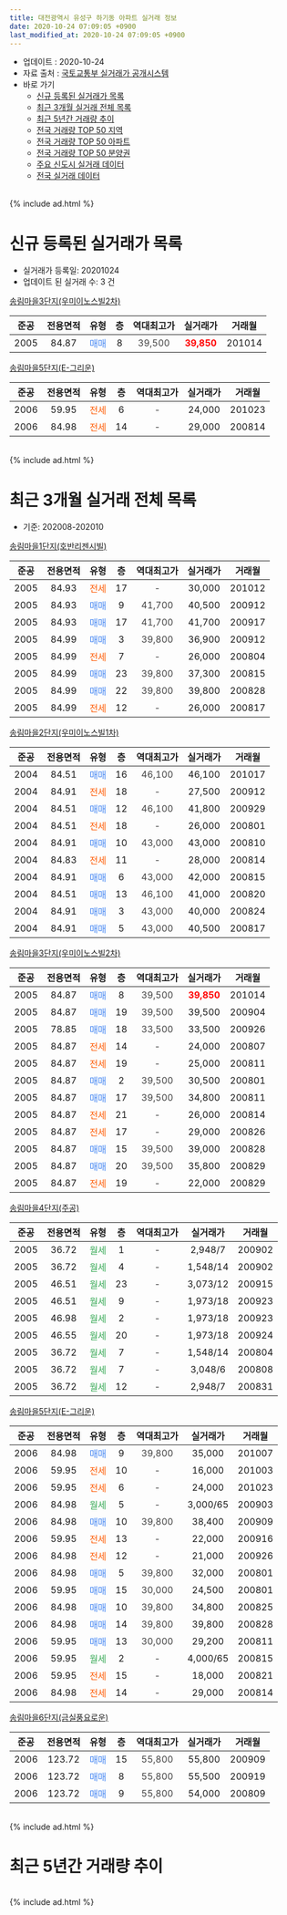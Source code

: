 ```yaml
---
title: 대전광역시 유성구 하기동 아파트 실거래 정보
date: 2020-10-24 07:09:05 +0900
last_modified_at: 2020-10-24 07:09:05 +0900
---
```


* 업데이트 : 2020-10-24
* 자료 출처 : [국토교통부 실거래가 공개시스템](http://rt.molit.go.kr)
* 바로 가기
    * [신규 등록된 실거래가 목록](#신규-등록된-실거래가-목록)
    * [최근 3개월 실거래 전체 목록](#최근-3개월-실거래-전체-목록)
    * [최근 5년간 거래량 추이](#최근-5년간-거래량-추이)
    * [전국 거래량 TOP 50 지역](https://inasie.github.io/apt-trade-info/최근-3개월-전국에서-가장-거래가-많이-발생한-지역)
    * [전국 거래량 TOP 50 아파트](https://inasie.github.io/apt-trade-info/최근-3개월-전국에서-가장-거래가-많이-발생한-아파트)
    * [전국 거래량 TOP 50 분양권](https://inasie.github.io/apt-trade-info/최근-3개월-전국에서-가장-거래가-많이-발생한-분양권)
    * [주요 신도시 실거래 데이터](https://inasie.github.io/apt-trade-info/주요-신도시)
    * [전국 실거래 데이터](https://inasie.github.io/apt-trade-info/전국)
<br>
{% include ad.html %}
<br>

# 신규 등록된 실거래가 목록
* 실거래가 등록일: 20201024
* 업데이트 된 실거래 수: 3 건


[송림마을3단지(우미이노스빌2차)](https://search.naver.com/search.naver?query=%EB%8C%80%EC%A0%84%EA%B4%91%EC%97%AD%EC%8B%9C+%EC%9C%A0%EC%84%B1%EA%B5%AC+%ED%95%98%EA%B8%B0%EB%8F%99+%EC%86%A1%EB%A6%BC%EB%A7%88%EC%9D%843%EB%8B%A8%EC%A7%80%28%EC%9A%B0%EB%AF%B8%EC%9D%B4%EB%85%B8%EC%8A%A4%EB%B9%8C2%EC%B0%A8%29)

|준공|전용면적|유형|층|역대최고가|실거래가|거래월|
|:---:|:---:|:---:|:---:|:---:|:---:|:---:|
|2005|84.87|<span style="color:#4285f3">매매</span>|8|<span style="color:#444444">39,500</span>|<b><span style="color:#ff0000">39,850</span></b>|201014|

[송림마을5단지(E-그리운)](https://search.naver.com/search.naver?query=%EB%8C%80%EC%A0%84%EA%B4%91%EC%97%AD%EC%8B%9C+%EC%9C%A0%EC%84%B1%EA%B5%AC+%ED%95%98%EA%B8%B0%EB%8F%99+%EC%86%A1%EB%A6%BC%EB%A7%88%EC%9D%845%EB%8B%A8%EC%A7%80%28E-%EA%B7%B8%EB%A6%AC%EC%9A%B4%29)

|준공|전용면적|유형|층|역대최고가|실거래가|거래월|
|:---:|:---:|:---:|:---:|:---:|:---:|:---:|
|2006|59.95|<span style="color:#ff5a00">전세</span>|6|<span style="color:#444444">-</span>|24,000|201023|
|2006|84.98|<span style="color:#ff5a00">전세</span>|14|<span style="color:#444444">-</span>|29,000|200814|


<br>
{% include ad.html %}
<br>

# 최근 3개월 실거래 전체 목록
* 기준: 202008-202010


[송림마을1단지(호반리젠시빌)](https://search.naver.com/search.naver?query=%EB%8C%80%EC%A0%84%EA%B4%91%EC%97%AD%EC%8B%9C+%EC%9C%A0%EC%84%B1%EA%B5%AC+%ED%95%98%EA%B8%B0%EB%8F%99+%EC%86%A1%EB%A6%BC%EB%A7%88%EC%9D%841%EB%8B%A8%EC%A7%80%28%ED%98%B8%EB%B0%98%EB%A6%AC%EC%A0%A0%EC%8B%9C%EB%B9%8C%29)

|준공|전용면적|유형|층|역대최고가|실거래가|거래월|
|:---:|:---:|:---:|:---:|:---:|:---:|:---:|
|2005|84.93|<span style="color:#ff5a00">전세</span>|17|<span style="color:#444444">-</span>|30,000|201012|
|2005|84.93|<span style="color:#4285f3">매매</span>|9|<span style="color:#444444">41,700</span>|40,500|200912|
|2005|84.93|<span style="color:#4285f3">매매</span>|17|<span style="color:#444444">41,700</span>|41,700|200917|
|2005|84.99|<span style="color:#4285f3">매매</span>|3|<span style="color:#444444">39,800</span>|36,900|200912|
|2005|84.99|<span style="color:#ff5a00">전세</span>|7|<span style="color:#444444">-</span>|26,000|200804|
|2005|84.99|<span style="color:#4285f3">매매</span>|23|<span style="color:#444444">39,800</span>|37,300|200815|
|2005|84.99|<span style="color:#4285f3">매매</span>|22|<span style="color:#444444">39,800</span>|39,800|200828|
|2005|84.99|<span style="color:#ff5a00">전세</span>|12|<span style="color:#444444">-</span>|26,000|200817|

[송림마을2단지(우미이노스빌1차)](https://search.naver.com/search.naver?query=%EB%8C%80%EC%A0%84%EA%B4%91%EC%97%AD%EC%8B%9C+%EC%9C%A0%EC%84%B1%EA%B5%AC+%ED%95%98%EA%B8%B0%EB%8F%99+%EC%86%A1%EB%A6%BC%EB%A7%88%EC%9D%842%EB%8B%A8%EC%A7%80%28%EC%9A%B0%EB%AF%B8%EC%9D%B4%EB%85%B8%EC%8A%A4%EB%B9%8C1%EC%B0%A8%29)

|준공|전용면적|유형|층|역대최고가|실거래가|거래월|
|:---:|:---:|:---:|:---:|:---:|:---:|:---:|
|2004|84.51|<span style="color:#4285f3">매매</span>|16|<span style="color:#444444">46,100</span>|46,100|201017|
|2004|84.91|<span style="color:#ff5a00">전세</span>|18|<span style="color:#444444">-</span>|27,500|200912|
|2004|84.51|<span style="color:#4285f3">매매</span>|12|<span style="color:#444444">46,100</span>|41,800|200929|
|2004|84.51|<span style="color:#ff5a00">전세</span>|18|<span style="color:#444444">-</span>|26,000|200801|
|2004|84.91|<span style="color:#4285f3">매매</span>|10|<span style="color:#444444">43,000</span>|43,000|200810|
|2004|84.83|<span style="color:#ff5a00">전세</span>|11|<span style="color:#444444">-</span>|28,000|200814|
|2004|84.91|<span style="color:#4285f3">매매</span>|6|<span style="color:#444444">43,000</span>|42,000|200815|
|2004|84.51|<span style="color:#4285f3">매매</span>|13|<span style="color:#444444">46,100</span>|41,000|200820|
|2004|84.91|<span style="color:#4285f3">매매</span>|3|<span style="color:#444444">43,000</span>|40,000|200824|
|2004|84.91|<span style="color:#4285f3">매매</span>|5|<span style="color:#444444">43,000</span>|40,500|200817|

[송림마을3단지(우미이노스빌2차)](https://search.naver.com/search.naver?query=%EB%8C%80%EC%A0%84%EA%B4%91%EC%97%AD%EC%8B%9C+%EC%9C%A0%EC%84%B1%EA%B5%AC+%ED%95%98%EA%B8%B0%EB%8F%99+%EC%86%A1%EB%A6%BC%EB%A7%88%EC%9D%843%EB%8B%A8%EC%A7%80%28%EC%9A%B0%EB%AF%B8%EC%9D%B4%EB%85%B8%EC%8A%A4%EB%B9%8C2%EC%B0%A8%29)

|준공|전용면적|유형|층|역대최고가|실거래가|거래월|
|:---:|:---:|:---:|:---:|:---:|:---:|:---:|
|2005|84.87|<span style="color:#4285f3">매매</span>|8|<span style="color:#444444">39,500</span>|<b><span style="color:#ff0000">39,850</span></b>|201014|
|2005|84.87|<span style="color:#4285f3">매매</span>|19|<span style="color:#444444">39,500</span>|39,500|200904|
|2005|78.85|<span style="color:#4285f3">매매</span>|18|<span style="color:#444444">33,500</span>|33,500|200926|
|2005|84.87|<span style="color:#ff5a00">전세</span>|14|<span style="color:#444444">-</span>|24,000|200807|
|2005|84.87|<span style="color:#ff5a00">전세</span>|19|<span style="color:#444444">-</span>|25,000|200811|
|2005|84.87|<span style="color:#4285f3">매매</span>|2|<span style="color:#444444">39,500</span>|30,500|200801|
|2005|84.87|<span style="color:#4285f3">매매</span>|17|<span style="color:#444444">39,500</span>|34,800|200811|
|2005|84.87|<span style="color:#ff5a00">전세</span>|21|<span style="color:#444444">-</span>|26,000|200814|
|2005|84.87|<span style="color:#ff5a00">전세</span>|17|<span style="color:#444444">-</span>|29,000|200826|
|2005|84.87|<span style="color:#4285f3">매매</span>|15|<span style="color:#444444">39,500</span>|39,000|200828|
|2005|84.87|<span style="color:#4285f3">매매</span>|20|<span style="color:#444444">39,500</span>|35,800|200829|
|2005|84.87|<span style="color:#ff5a00">전세</span>|19|<span style="color:#444444">-</span>|22,000|200829|

[송림마을4단지(주공)](https://search.naver.com/search.naver?query=%EB%8C%80%EC%A0%84%EA%B4%91%EC%97%AD%EC%8B%9C+%EC%9C%A0%EC%84%B1%EA%B5%AC+%ED%95%98%EA%B8%B0%EB%8F%99+%EC%86%A1%EB%A6%BC%EB%A7%88%EC%9D%844%EB%8B%A8%EC%A7%80%28%EC%A3%BC%EA%B3%B5%29)

|준공|전용면적|유형|층|역대최고가|실거래가|거래월|
|:---:|:---:|:---:|:---:|:---:|:---:|:---:|
|2005|36.72|<span style="color:#34a853">월세</span>|1|<span style="color:#444444">-</span>|2,948/7|200902|
|2005|36.72|<span style="color:#34a853">월세</span>|4|<span style="color:#444444">-</span>|1,548/14|200902|
|2005|46.51|<span style="color:#34a853">월세</span>|23|<span style="color:#444444">-</span>|3,073/12|200915|
|2005|46.51|<span style="color:#34a853">월세</span>|9|<span style="color:#444444">-</span>|1,973/18|200923|
|2005|46.98|<span style="color:#34a853">월세</span>|2|<span style="color:#444444">-</span>|1,973/18|200923|
|2005|46.55|<span style="color:#34a853">월세</span>|20|<span style="color:#444444">-</span>|1,973/18|200924|
|2005|36.72|<span style="color:#34a853">월세</span>|7|<span style="color:#444444">-</span>|1,548/14|200804|
|2005|36.72|<span style="color:#34a853">월세</span>|7|<span style="color:#444444">-</span>|3,048/6|200808|
|2005|36.72|<span style="color:#34a853">월세</span>|12|<span style="color:#444444">-</span>|2,948/7|200831|

[송림마을5단지(E-그리운)](https://search.naver.com/search.naver?query=%EB%8C%80%EC%A0%84%EA%B4%91%EC%97%AD%EC%8B%9C+%EC%9C%A0%EC%84%B1%EA%B5%AC+%ED%95%98%EA%B8%B0%EB%8F%99+%EC%86%A1%EB%A6%BC%EB%A7%88%EC%9D%845%EB%8B%A8%EC%A7%80%28E-%EA%B7%B8%EB%A6%AC%EC%9A%B4%29)

|준공|전용면적|유형|층|역대최고가|실거래가|거래월|
|:---:|:---:|:---:|:---:|:---:|:---:|:---:|
|2006|84.98|<span style="color:#4285f3">매매</span>|9|<span style="color:#444444">39,800</span>|35,000|201007|
|2006|59.95|<span style="color:#ff5a00">전세</span>|10|<span style="color:#444444">-</span>|16,000|201003|
|2006|59.95|<span style="color:#ff5a00">전세</span>|6|<span style="color:#444444">-</span>|24,000|201023|
|2006|84.98|<span style="color:#34a853">월세</span>|5|<span style="color:#444444">-</span>|3,000/65|200903|
|2006|84.98|<span style="color:#4285f3">매매</span>|10|<span style="color:#444444">39,800</span>|38,400|200909|
|2006|59.95|<span style="color:#ff5a00">전세</span>|13|<span style="color:#444444">-</span>|22,000|200916|
|2006|84.98|<span style="color:#ff5a00">전세</span>|12|<span style="color:#444444">-</span>|21,000|200926|
|2006|84.98|<span style="color:#4285f3">매매</span>|5|<span style="color:#444444">39,800</span>|32,000|200801|
|2006|59.95|<span style="color:#4285f3">매매</span>|15|<span style="color:#444444">30,000</span>|24,500|200801|
|2006|84.98|<span style="color:#4285f3">매매</span>|10|<span style="color:#444444">39,800</span>|34,800|200825|
|2006|84.98|<span style="color:#4285f3">매매</span>|14|<span style="color:#444444">39,800</span>|39,800|200828|
|2006|59.95|<span style="color:#4285f3">매매</span>|13|<span style="color:#444444">30,000</span>|29,200|200811|
|2006|59.95|<span style="color:#34a853">월세</span>|2|<span style="color:#444444">-</span>|4,000/65|200815|
|2006|59.95|<span style="color:#ff5a00">전세</span>|15|<span style="color:#444444">-</span>|18,000|200821|
|2006|84.98|<span style="color:#ff5a00">전세</span>|14|<span style="color:#444444">-</span>|29,000|200814|


<script async src="//pagead2.googlesyndication.com/pagead/js/adsbygoogle.js"></script>
<!-- 기본 -->
<ins class="adsbygoogle"
     style="display:block"
     data-ad-client="ca-pub-2446590836940007"
     data-ad-slot="1659523306"
     data-ad-format="auto"
     data-full-width-responsive="true"></ins>
<script>
(adsbygoogle = window.adsbygoogle || []).push({});
</script>


[송림마을6단지(금실풍요로운)](https://search.naver.com/search.naver?query=%EB%8C%80%EC%A0%84%EA%B4%91%EC%97%AD%EC%8B%9C+%EC%9C%A0%EC%84%B1%EA%B5%AC+%ED%95%98%EA%B8%B0%EB%8F%99+%EC%86%A1%EB%A6%BC%EB%A7%88%EC%9D%846%EB%8B%A8%EC%A7%80%28%EA%B8%88%EC%8B%A4%ED%92%8D%EC%9A%94%EB%A1%9C%EC%9A%B4%29)

|준공|전용면적|유형|층|역대최고가|실거래가|거래월|
|:---:|:---:|:---:|:---:|:---:|:---:|:---:|
|2006|123.72|<span style="color:#4285f3">매매</span>|15|<span style="color:#444444">55,800</span>|55,800|200909|
|2006|123.72|<span style="color:#4285f3">매매</span>|8|<span style="color:#444444">55,800</span>|55,500|200919|
|2006|123.72|<span style="color:#4285f3">매매</span>|9|<span style="color:#444444">55,800</span>|54,000|200809|


<br>
{% include ad.html %}
<br>

# 최근 5년간 거래량 추이


<div style="width:100%;">
    <canvas id="deal_progress" height="200"></canvas>
</div>

<script>
new Chart(document.getElementById("deal_progress"), {
    type: 'line',
    data: {
        labels: ['201510','201511','201512','201601','201602','201603','201604','201605','201606','201607','201608','201609','201610','201611','201612','201701','201702','201703','201704','201705','201706','201707','201708','201709','201710','201711','201712','201801','201802','201803','201804','201805','201806','201807','201808','201809','201810','201811','201812','201901','201902','201903','201904','201905','201906','201907','201908','201909','201910','201911','201912','202001','202002','202003','202004','202005','202006','202007','202008','202009','202010'],
        datasets: [{
            label: '매매',
            pointRadius: 1,
            data: [21, 15, 17, 17, 21, 22, 19, 10, 21, 21, 29, 25, 50, 44, 28, 13, 21, 22, 10, 11, 10, 14, 24, 16, 13, 18, 11, 13, 15, 6, 11, 12, 10, 8, 13, 11, 29, 14, 16, 15, 14, 15, 20, 19, 27, 37, 33, 32, 57, 54, 35, 22, 54, 14, 19, 19, 31, 45, 17, 9, 3],
            borderColor: "rgba(255, 201, 14, 1)",
            backgroundColor: "rgba(255, 201, 14, 0.5)",
            fill: false,
            lineTension: 0
        },{
            label: '전월세',
            pointRadius: 1,
            data: [17, 15, 18, 15, 19, 15, 13, 15, 13, 18, 18, 13, 17, 22, 26, 14, 24, 14, 26, 15, 15, 7, 10, 7, 7, 8, 14, 14, 12, 10, 11, 11, 10, 12, 2, 12, 11, 15, 14, 24, 15, 9, 8, 13, 14, 15, 13, 8, 19, 13, 18, 13, 20, 16, 21, 15, 21, 13, 15, 10, 3],
            borderColor: "rgba(0, 141, 185, 1)",
            backgroundColor: "rgba(0, 141, 185, 0.5)",
            fill: false,
            lineTension: 0
        }
        ]
    },
    options: {
        responsive: true,
        title: {
            display: false
        },
        tooltips: {
            mode: 'index',
            intersect: false
        },
        hover: {
            mode: 'nearest',
            intersect: true
        },
        scales: {
            xAxes: [{
                display: true,
                scaleLabel: {
                    display: true,
                    labelString: '년/월'
                }
            }],
            yAxes: [{
                display: true,
                ticks: {
                    suggestedMin: 0,
                },
                scaleLabel: {
                    display: true,
                    labelString: '실거래 수'
                }
            }]
        }
    }
});

</script>


<br>
{% include ad.html %}
<br>


